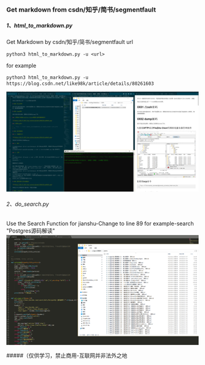 ### Get markdown from csdn/知乎/简书/segmentfault
##### 1、html_to_markdown.py
Get Markdown by csdn/知乎/简书/segmentfault url 
```
python3 html_to_markdown.py -u <url> 
```
for example
```
python3 html_to_markdown.py -u https://blog.csdn.net/like98k/article/details/80261603
```
![](1.png)
###### 2、do_search.py
Use the Search Function for jianshu-Change to line 89
for example-search "Postgres源码解读" 
![](2.png)

#####（仅供学习，禁止商用-互联网并非法外之地